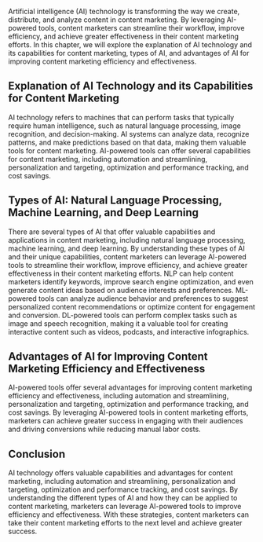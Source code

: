 

Artificial intelligence (AI) technology is transforming the way we create, distribute, and analyze content in content marketing. By leveraging AI-powered tools, content marketers can streamline their workflow, improve efficiency, and achieve greater effectiveness in their content marketing efforts. In this chapter, we will explore the explanation of AI technology and its capabilities for content marketing, types of AI, and advantages of AI for improving content marketing efficiency and effectiveness.

Explanation of AI Technology and its Capabilities for Content Marketing
-----------------------------------------------------------------------

AI technology refers to machines that can perform tasks that typically require human intelligence, such as natural language processing, image recognition, and decision-making. AI systems can analyze data, recognize patterns, and make predictions based on that data, making them valuable tools for content marketing. AI-powered tools can offer several capabilities for content marketing, including automation and streamlining, personalization and targeting, optimization and performance tracking, and cost savings.

Types of AI: Natural Language Processing, Machine Learning, and Deep Learning
-----------------------------------------------------------------------------

There are several types of AI that offer valuable capabilities and applications in content marketing, including natural language processing, machine learning, and deep learning. By understanding these types of AI and their unique capabilities, content marketers can leverage AI-powered tools to streamline their workflow, improve efficiency, and achieve greater effectiveness in their content marketing efforts. NLP can help content marketers identify keywords, improve search engine optimization, and even generate content ideas based on audience interests and preferences. ML-powered tools can analyze audience behavior and preferences to suggest personalized content recommendations or optimize content for engagement and conversion. DL-powered tools can perform complex tasks such as image and speech recognition, making it a valuable tool for creating interactive content such as videos, podcasts, and interactive infographics.

Advantages of AI for Improving Content Marketing Efficiency and Effectiveness
-----------------------------------------------------------------------------

AI-powered tools offer several advantages for improving content marketing efficiency and effectiveness, including automation and streamlining, personalization and targeting, optimization and performance tracking, and cost savings. By leveraging AI-powered tools in content marketing efforts, marketers can achieve greater success in engaging with their audiences and driving conversions while reducing manual labor costs.

Conclusion
----------

AI technology offers valuable capabilities and advantages for content marketing, including automation and streamlining, personalization and targeting, optimization and performance tracking, and cost savings. By understanding the different types of AI and how they can be applied to content marketing, marketers can leverage AI-powered tools to improve efficiency and effectiveness. With these strategies, content marketers can take their content marketing efforts to the next level and achieve greater success.
